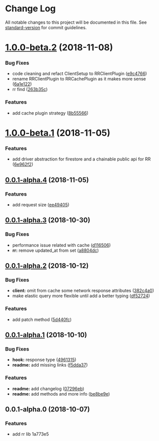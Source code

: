 # Change Log

All notable changes to this project will be documented in this file. See [standard-version](https://github.com/conventional-changelog/standard-version) for commit guidelines.

<a name="1.0.0-beta.2"></a>
# [1.0.0-beta.2](https://github.com/ionfire/reactive-record/compare/v1.0.0-beta.1...v1.0.0-beta.2) (2018-11-08)


### Bug Fixes

* code cleaning and refact ClientSetup to RRClientPlugin ([e9c4766](https://github.com/ionfire/reactive-record/commit/e9c4766))
* rename RRClientPlugin to RRCachePlugin as it makes more sense ([6a1e122](https://github.com/ionfire/reactive-record/commit/6a1e122))
* rr find ([263b35c](https://github.com/ionfire/reactive-record/commit/263b35c))


### Features

* add cache plugin strategy ([8b55566](https://github.com/ionfire/reactive-record/commit/8b55566))



<a name="1.0.0-beta.1"></a>
# [1.0.0-beta.1](https://github.com/ionfire/reactive-record/compare/v1.0.0-beta.0...v1.0.0-beta.1) (2018-11-05)


### Features

* add driver abstraction for firestore and a chainable public api for RR ([6e962f2](https://github.com/ionfire/reactive-record/commit/6e962f2))



<a name="0.0.1-alpha.4"></a>
## [0.0.1-alpha.4](https://github.com/ionfire/reactive-record/compare/v0.0.1-alpha.3...v0.0.1-alpha.4) (2018-11-05)


### Features

* add request size ([ee49405](https://github.com/ionfire/reactive-record/commit/ee49405))



<a name="0.0.1-alpha.3"></a>
## [0.0.1-alpha.3](https://github.com/ionfire/reactive-record/compare/v0.0.1-alpha.2...v0.0.1-alpha.3) (2018-10-30)


### Bug Fixes

* performance issue related with cache ([d116506](https://github.com/ionfire/reactive-record/commit/d116506))
* **rr:** remove updated_at from set ([a8804dc](https://github.com/ionfire/reactive-record/commit/a8804dc))



<a name="0.0.1-alpha.2"></a>
## [0.0.1-alpha.2](https://github.com/ionfire/reactive-record/compare/v0.0.1-alpha.1...v0.0.1-alpha.2) (2018-10-12)


### Bug Fixes

* **client:** omit from cache some network response attributes ([382c4a0](https://github.com/ionfire/reactive-record/commit/382c4a0))
* make elastic query more flexible until add a better typing ([df52724](https://github.com/ionfire/reactive-record/commit/df52724))


### Features

* add patch method ([5d440fc](https://github.com/ionfire/reactive-record/commit/5d440fc))



<a name="0.0.1-alpha.1"></a>
## [0.0.1-alpha.1](https://github.com/ionfire/reactive-record/compare/v0.0.1-alpha.0...v0.0.1-alpha.1) (2018-10-10)


### Bug Fixes

* **hook:** response type ([4961315](https://github.com/ionfire/reactive-record/commit/4961315))
* **readme:** add missing links ([f5dda37](https://github.com/ionfire/reactive-record/commit/f5dda37))


### Features

* **readme:** add changelog ([07296eb](https://github.com/ionfire/reactive-record/commit/07296eb))
* **readme:** add methods and more info ([be8be9e](https://github.com/ionfire/reactive-record/commit/be8be9e))



<a name="0.0.1-alpha.0"></a>
## 0.0.1-alpha.0 (2018-10-07)


### Features

* add rr lib 1a773e5
